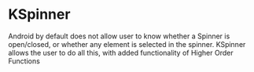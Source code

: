# KSpinner

Android by default does not allow user to know whether a Spinner is open/closed, or whether any element is selected in the spinner. KSpinner allows the user to do all this, with added functionality of Higher Order Functions